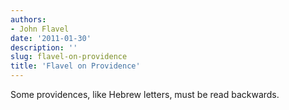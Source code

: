 ```yaml
---
authors:
- John Flavel
date: '2011-01-30'
description: ''
slug: flavel-on-providence
title: 'Flavel on Providence'
---
```

Some providences, like Hebrew letters, must be read backwards.



